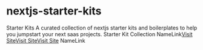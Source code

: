 # nextjs-starter-kits

Starter Kits
A curated collection of nextjs starter kits and boilerplates to help you jumpstart your next saas projects.
Starter Kit Collection
NameLink<!-- Supastarter -->[Visit Site](https://supastarter.dev?atp=wDUNjV)<!-- Shipfast -->[Visit Site](https://shipfa.st/?via=michael-itindi)<!-- Makerkit -->[Visit Site](makerkit.dev) NameLink

